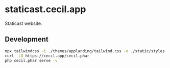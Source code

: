 # staticast.cecil.app

Staticast website.

## Development

```bash
npx tailwindcss -i ./themes/applanding/tailwind.css -o ./static/styles.css --watch
curl -LO https://cecil.app/cecil.phar
php cecil.phar serve -v
```
